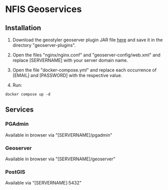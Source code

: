 # NFIS Geoservices

## Installation

1. Download the geostyler geoserver plugin JAR file [here](https://nexus.terrestris.de/#browse/browse:geoserver-extras:org%2Fgeoserver%2Fcommunity%2Fgs-geostyler%2F1.2.2%2Fgs-geostyler-1.2.2-2.22.2.jar) and save it in the directory "geoserver-plugins".

2. Open the files "nginx/nginx.conf" and "geoserver-config/web.xml" and replace [SERVERNAME] with your server domain name.

3. Open the file "docker-compose.yml" and replace each occurrence of [EMAIL] and [PASSWORD] with the respective value.

3. Run:
```
docker compose up -d
```

## Services

### PGAdmin
Available in browser via "[SERVERNAME]/pgadmin"
### Geoserver
Available in browser via "[SERVERNAME]/geoserver"
### PostGIS
Available via "[SERVERNAME]:5432"
